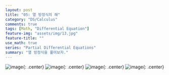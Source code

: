 ```yaml
---
layout: post
title: "05: 열 방정식의 해"
category: "DS/Calculus"
comments: true
tags: [Math, "Differential Equation"]
feature-img: "assets/img/13.jpg"
feature-title: ""
use_math: true
series: "Partial Differential Equations"
summary: "열 방정식을 풀어보자."
---
```


![image](https://user-images.githubusercontent.com/37871541/94908216-5167b780-04dc-11eb-863a-01b653a9217f.png){: .center}
![image](https://user-images.githubusercontent.com/37871541/94908229-5593d500-04dc-11eb-8405-4a6a6d700f06.png){: .center}
![image](https://user-images.githubusercontent.com/37871541/94908250-5c224c80-04dc-11eb-961b-730a8c5aa114.png){: .center}
![image](https://user-images.githubusercontent.com/37871541/94908263-617f9700-04dc-11eb-9be8-0b6d1d569c1c.png){: .center}
